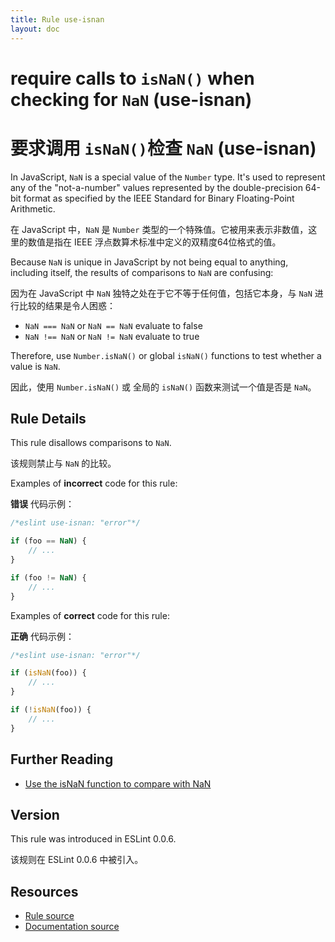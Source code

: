 ```yaml
---
title: Rule use-isnan
layout: doc
---
```

<!-- Note: No pull requests accepted for this file. See README.md in the root directory for details. -->

# require calls to `isNaN()` when checking for `NaN` (use-isnan)

# 要求调用 `isNaN()`检查 `NaN` (use-isnan)

In JavaScript, `NaN` is a special value of the `Number` type. It's used to represent any of the "not-a-number" values represented by the double-precision 64-bit format as specified by the IEEE Standard for Binary Floating-Point Arithmetic.

在 JavaScript 中，`NaN` 是 `Number` 类型的一个特殊值。它被用来表示非数值，这里的数值是指在 IEEE 浮点数算术标准中定义的双精度64位格式的值。

Because `NaN` is unique in JavaScript by not being equal to anything, including itself, the results of comparisons to `NaN` are confusing:

因为在 JavaScript 中 `NaN` 独特之处在于它不等于任何值，包括它本身，与 `NaN` 进行比较的结果是令人困惑：

* `NaN === NaN` or `NaN == NaN` evaluate to false
* `NaN !== NaN` or `NaN != NaN` evaluate to true

Therefore, use `Number.isNaN()` or global `isNaN()` functions to test whether a value is `NaN`.

因此，使用 `Number.isNaN()` 或 全局的 `isNaN()` 函数来测试一个值是否是 `NaN`。

## Rule Details

This rule disallows comparisons to `NaN`.

该规则禁止与 `NaN` 的比较。

Examples of **incorrect** code for this rule:

**错误** 代码示例：

```js
/*eslint use-isnan: "error"*/

if (foo == NaN) {
    // ...
}

if (foo != NaN) {
    // ...
}
```

Examples of **correct** code for this rule:

**正确** 代码示例：

```js
/*eslint use-isnan: "error"*/

if (isNaN(foo)) {
    // ...
}

if (!isNaN(foo)) {
    // ...
}
```

## Further Reading

* [Use the isNaN function to compare with NaN](http://jslinterrors.com/use-the-isnan-function-to-compare-with-nan/)

## Version

This rule was introduced in ESLint 0.0.6.

该规则在 ESLint 0.0.6 中被引入。

## Resources

* [Rule source](https://github.com/eslint/eslint/tree/master/lib/rules/use-isnan.js)
* [Documentation source](https://github.com/eslint/eslint/tree/master/docs/rules/use-isnan.md)
